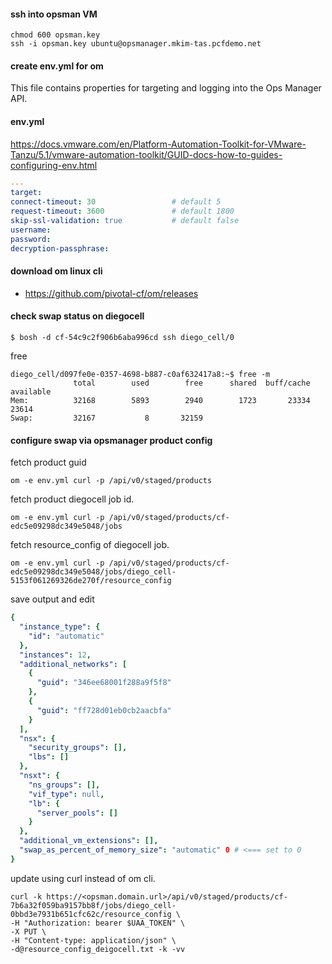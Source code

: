 
#### ssh into opsman VM
```
chmod 600 opsman.key 
ssh -i opsman.key ubuntu@opsmanager.mkim-tas.pcfdemo.net

```
####  create env.yml for om
This file contains properties for targeting and logging into the Ops Manager API. 
#### env.yml
https://docs.vmware.com/en/Platform-Automation-Toolkit-for-VMware-Tanzu/5.1/vmware-automation-toolkit/GUID-docs-how-to-guides-configuring-env.html

``` yaml
---
target:
connect-timeout: 30                 # default 5
request-timeout: 3600               # default 1800
skip-ssl-validation: true           # default false
username: 
password: 
decryption-passphrase: 
```

#### download om linux cli
- https://github.com/pivotal-cf/om/releases
  
#### check swap status on diegocell

```
$ bosh -d cf-54c9c2f906b6aba996cd ssh diego_cell/0
```

free
```
diego_cell/d097fe0e-0357-4698-b887-c0af632417a8:~$ free -m
              total        used        free      shared  buff/cache   available
Mem:          32168        5893        2940        1723       23334       23614
Swap:         32167           8       32159
```

#### configure swap via opsmanager product config 
fetch product guid
```
om -e env.yml curl -p /api/v0/staged/products
```
fetch product diegocell job id.
```
om -e env.yml curl -p /api/v0/staged/products/cf-edc5e09298dc349e5048/jobs
```
fetch resource_config of diegocell job.
```
om -e env.yml curl -p /api/v0/staged/products/cf-edc5e09298dc349e5048/jobs/diego_cell-5153f061269326de270f/resource_config
```
save output and edit
``` yaml
{
  "instance_type": {
    "id": "automatic"
  },
  "instances": 12,
  "additional_networks": [
    {
      "guid": "346ee68001f288a9f5f8"
    },
    {
      "guid": "ff728d01eb0cb2aacbfa"
    }
  ],
  "nsx": {
    "security_groups": [],
    "lbs": []
  },
  "nsxt": {
    "ns_groups": [],
    "vif_type": null,
    "lb": {
      "server_pools": []
    }
  },
  "additional_vm_extensions": [],
  "swap_as_percent_of_memory_size": "automatic" 0 # <=== set to 0
}
```

update using curl instead of om cli.
```
curl -k https://<opsman.domain.url>/api/v0/staged/products/cf-7b6a32f059ba9157bb8f/jobs/diego_cell-0bbd3e7931b651cfc62c/resource_config \
-H "Authorization: bearer $UAA_TOKEN" \
-X PUT \
-H "Content-type: application/json" \
-d@resource_config_deigocell.txt -k -vv
```



